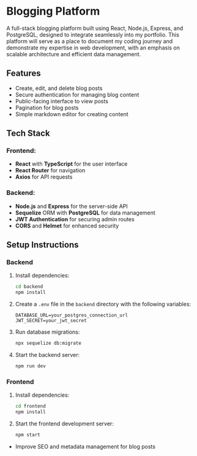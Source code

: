# Blogging Platform

A full-stack blogging platform built using React, Node.js, Express, and PostgreSQL, designed to integrate seamlessly into my portfolio. This platform will serve as a place to document my coding journey and demonstrate my expertise in web development, with an emphasis on scalable architecture and efficient data management.

## Features
- Create, edit, and delete blog posts
- Secure authentication for managing blog content
- Public-facing interface to view posts
- Pagination for blog posts
- Simple markdown editor for creating content

## Tech Stack
### Frontend:
- **React** with **TypeScript** for the user interface
- **React Router** for navigation
- **Axios** for API requests

### Backend:
- **Node.js** and **Express** for the server-side API
- **Sequelize** ORM with **PostgreSQL** for data management
- **JWT Authentication** for securing admin routes
- **CORS** and **Helmet** for enhanced security

## Setup Instructions

### Backend
1. Install dependencies:
    ```bash
    cd backend
    npm install
    ```
2. Create a `.env` file in the `backend` directory with the following variables:
    ```env
    DATABASE_URL=your_postgres_connection_url
    JWT_SECRET=your_jwt_secret
    ```
3. Run database migrations:
    ```bash
    npx sequelize db:migrate
    ```
4. Start the backend server:
    ```bash
    npm run dev
    ```

### Frontend
1. Install dependencies:
    ```bash
    cd frontend
    npm install
    ```
2. Start the frontend development server:
    ```bash
    npm start
    ```
- Improve SEO and metadata management for blog posts
